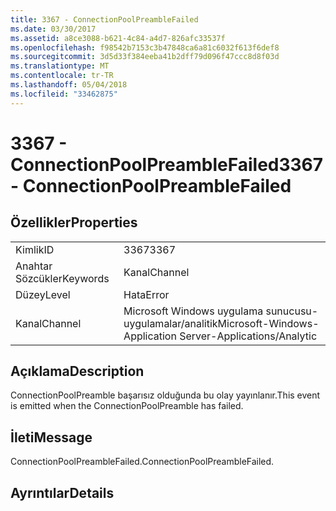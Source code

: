 ```yaml
---
title: 3367 - ConnectionPoolPreambleFailed
ms.date: 03/30/2017
ms.assetid: a8ce3088-b621-4c84-a4d7-826afc33537f
ms.openlocfilehash: f98542b7153c3b47848ca6a81c6032f613f6def8
ms.sourcegitcommit: 3d5d33f384eeba41b2dff79d096f47ccc8d8f03d
ms.translationtype: MT
ms.contentlocale: tr-TR
ms.lasthandoff: 05/04/2018
ms.locfileid: "33462875"
---
```

# <a name="3367---connectionpoolpreamblefailed"></a><span data-ttu-id="7da68-102">3367 - ConnectionPoolPreambleFailed</span><span class="sxs-lookup"><span data-stu-id="7da68-102">3367 - ConnectionPoolPreambleFailed</span></span>
## <a name="properties"></a><span data-ttu-id="7da68-103">Özellikler</span><span class="sxs-lookup"><span data-stu-id="7da68-103">Properties</span></span>  
  
|||  
|-|-|  
|<span data-ttu-id="7da68-104">Kimlik</span><span class="sxs-lookup"><span data-stu-id="7da68-104">ID</span></span>|<span data-ttu-id="7da68-105">3367</span><span class="sxs-lookup"><span data-stu-id="7da68-105">3367</span></span>|  
|<span data-ttu-id="7da68-106">Anahtar Sözcükler</span><span class="sxs-lookup"><span data-stu-id="7da68-106">Keywords</span></span>|<span data-ttu-id="7da68-107">Kanal</span><span class="sxs-lookup"><span data-stu-id="7da68-107">Channel</span></span>|  
|<span data-ttu-id="7da68-108">Düzey</span><span class="sxs-lookup"><span data-stu-id="7da68-108">Level</span></span>|<span data-ttu-id="7da68-109">Hata</span><span class="sxs-lookup"><span data-stu-id="7da68-109">Error</span></span>|  
|<span data-ttu-id="7da68-110">Kanal</span><span class="sxs-lookup"><span data-stu-id="7da68-110">Channel</span></span>|<span data-ttu-id="7da68-111">Microsoft Windows uygulama sunucusu-uygulamalar/analitik</span><span class="sxs-lookup"><span data-stu-id="7da68-111">Microsoft-Windows-Application Server-Applications/Analytic</span></span>|  
  
## <a name="description"></a><span data-ttu-id="7da68-112">Açıklama</span><span class="sxs-lookup"><span data-stu-id="7da68-112">Description</span></span>  
 <span data-ttu-id="7da68-113">ConnectionPoolPreamble başarısız olduğunda bu olay yayınlanır.</span><span class="sxs-lookup"><span data-stu-id="7da68-113">This event is emitted when the ConnectionPoolPreamble has failed.</span></span>  
  
## <a name="message"></a><span data-ttu-id="7da68-114">İleti</span><span class="sxs-lookup"><span data-stu-id="7da68-114">Message</span></span>  
 <span data-ttu-id="7da68-115">ConnectionPoolPreambleFailed.</span><span class="sxs-lookup"><span data-stu-id="7da68-115">ConnectionPoolPreambleFailed.</span></span>  
  
## <a name="details"></a><span data-ttu-id="7da68-116">Ayrıntılar</span><span class="sxs-lookup"><span data-stu-id="7da68-116">Details</span></span>
